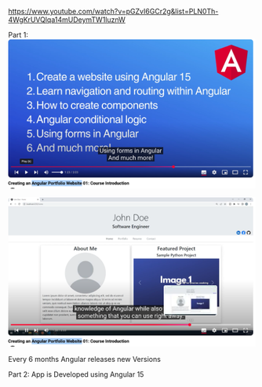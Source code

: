 https://www.youtube.com/watch?v=pGZvI6GCr2g&list=PLN0Th-4WgKrUVQlqa14mUDeymTW1luznW

Part 1:
![alt text](image.png)

![alt text](image-1.png)

Every 6 months Angular releases new Versions

Part 2:
App is Developed using Angular 15